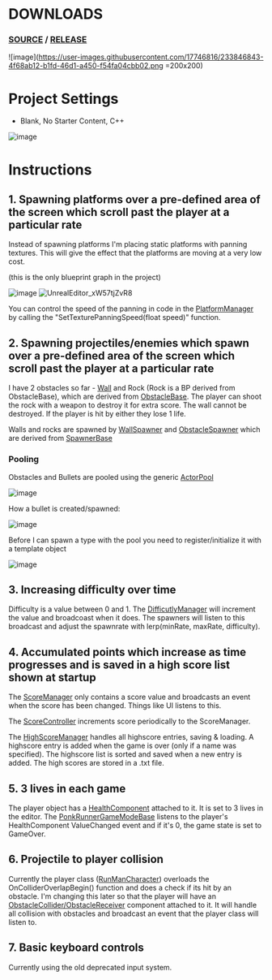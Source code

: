 # DOWNLOADS

### [SOURCE](https://github.com/addeponkeN/endless-runner/archive/refs/tags/part1_release.zip) / [RELEASE](https://github.com/addeponkeN/endless-runner/releases/download/part1_release/EndlessRunner_Part1.zip)

![image](https://user-images.githubusercontent.com/17746816/233846843-4f68ab12-b1fd-46d1-a450-f54fa04cbb02.png =200x200)


# Project Settings
- Blank, No Starter Content, C++

![image](https://user-images.githubusercontent.com/17746816/233835677-4fdd1e05-0189-4275-bd91-4d8db25ff4fe.png)


# Instructions

## 1. Spawning platforms over a pre-defined area of the screen which scroll past the player at a particular rate

Instead of spawning platforms I'm placing static platforms with panning textures. This will give the effect that the platforms are moving at a very low cost.

(this is the only blueprint graph in the project)

![image](https://user-images.githubusercontent.com/17746816/233837671-b53b601b-77fc-48de-a419-3f5924921833.png)
![UnrealEditor_xW57tjZvR8](https://user-images.githubusercontent.com/17746816/233839406-9e097a95-22cb-4480-8c5e-46fb5b425fe2.gif)

You can control the speed of the panning in code in the [PlatformManager](https://github.com/addeponkeN/endless-runner/blob/part1/Source/PonkRunner/PlatformManager.cpp) by calling the "SetTexturePanningSpeed(float speed)" function.





## 2. Spawning projectiles/enemies which spawn over a pre-defined area of the screen which scroll past the player at a particular rate 

I have 2 obstacles so far - [Wall](https://github.com/addeponkeN/endless-runner/blob/part1/Source/PonkRunner/WallObstacle.cpp) and Rock (Rock is a BP derived from ObstacleBase), which are derived from [ObstacleBase](https://github.com/addeponkeN/endless-runner/blob/part1/Source/PonkRunner/ObstacleBase.cpp). The player can shoot the rock with a weapon to destroy it for extra score. The wall cannot be destroyed.
If the player is hit by either they lose 1 life.

Walls and rocks are spawned by [WallSpawner](https://github.com/addeponkeN/endless-runner/blob/part1/Source/PonkRunner/WallSpawner.cpp) and [ObstacleSpawner](https://github.com/addeponkeN/endless-runner/blob/part1/Source/PonkRunner/ObstacleSpawner.cpp) which are derived from [SpawnerBase](https://github.com/addeponkeN/endless-runner/blob/part1/Source/PonkRunner/SpawnerBase.cpp)

### Pooling

Obstacles and Bullets are pooled using the generic [ActorPool](https://github.com/addeponkeN/endless-runner/blob/part1/Source/PonkRunner/ActorPool.h)

![image](https://user-images.githubusercontent.com/17746816/233838267-df87832d-4ede-4e80-b03d-8861615750f5.png)

How a bullet is created/spawned:

![image](https://user-images.githubusercontent.com/17746816/233838763-b2e7374c-6acd-4733-a4a7-1cee58a250b4.png)


Before I can spawn a type with the pool you need to register/initialize it with a template object

![image](https://user-images.githubusercontent.com/17746816/233838969-4ebd1442-1c24-4554-8859-4015d0f4aaf2.png)


## 3. Increasing difficulty over time

Difficulty is a value between 0 and 1. The [DifficutlyManager](https://github.com/addeponkeN/endless-runner/blob/part1/Source/PonkRunner/DifficultyManager.cpp) will increment the value and broadcoast when it does. The spawners will listen to this broadcast and adjust the spawnrate with lerp(minRate, maxRate, difficulty).


## 4. Accumulated points which increase as time progresses and is saved in a high score list shown at startup

The [ScoreManager](https://github.com/addeponkeN/endless-runner/blob/part1/Source/PonkRunner/ScoreManager.cpp) only contains a score value and broadcasts an event when the score has been changed. Things like UI listens to this.

The [ScoreController](https://github.com/addeponkeN/endless-runner/blob/part1/Source/PonkRunner/RunnerScoreController.cpp) increments score periodically to the ScoreManager.

The [HighScoreManager](https://github.com/addeponkeN/endless-runner/blob/part1/Source/PonkRunner/HighScoreManager.cpp) handles all highscore entries, saving & loading. A highscore entry is added when the game is over (only if a name was specified). The highscore list is sorted and saved when a new entry is added.
The high scores are stored in a .txt file.


## 5. 3 lives in each game

The player object has a [HealthComponent](https://github.com/addeponkeN/endless-runner/blob/part1/Source/PonkRunner/HealthComponent.cpp) attached to it.
It is set to 3 lives in the editor. The [PonkRunnerGameModeBase](https://github.com/addeponkeN/endless-runner/blob/part1/Source/PonkRunner/PonkRunnerGameModeBase.cpp) listens to the player's HealthComponent ValueChanged event and if it's 0, the game state is set to GameOver.

## 6. Projectile to player collision

Currently the player class ([RunManCharacter](https://github.com/addeponkeN/endless-runner/blob/part1/Source/PonkRunner/RunManCharacter.cpp)) overloads the OnColliderOverlapBegin() function and does a check if its hit by an obstacle.
I'm changing this later so that the player will have an [ObstacleCollider/ObstacleReceiver](https://github.com/addeponkeN/endless-runner/blob/part1/Source/PonkRunner/ObstacleCollider.cpp) component attached to it. It will handle all collision with obstacles and broadcast an event that the player class will listen to.

## 7. Basic keyboard controls

Currently using the old deprecated input system.


